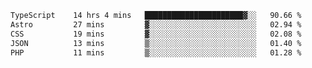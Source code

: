 <!--START_SECTION:waka-->

```txt
TypeScript    14 hrs 4 mins   ██████████████████████▓░░   90.66 %
Astro         27 mins         ▓░░░░░░░░░░░░░░░░░░░░░░░░   02.94 %
CSS           19 mins         ▓░░░░░░░░░░░░░░░░░░░░░░░░   02.08 %
JSON          13 mins         ▒░░░░░░░░░░░░░░░░░░░░░░░░   01.40 %
PHP           11 mins         ▒░░░░░░░░░░░░░░░░░░░░░░░░   01.28 %
```

<!--END_SECTION:waka-->
